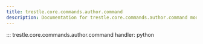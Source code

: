```yaml
---
title: trestle.core.commands.author.command
description: Documentation for trestle.core.commands.author.command module
---
```


::: trestle.core.commands.author.command
handler: python
